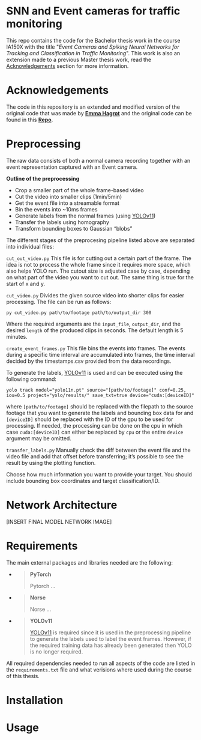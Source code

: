 # SNN and Event cameras for traffic monitoring

This repo contains the code for the Bachelor thesis work in the course IA150X with the title "_Event Cameras and Spiking Neural Networks for Tracking and Classification in Traffic Monitoring_". This work is also an extension made to a previous Master thesis work, read the [Acknowledgements](#acknowledgements) section for more information.

# Acknowledgements

The code in this repository is an extended and modified version of the original code that was made by [**Emma Hagrot**](https://github.com/emmahagrot) and the original code can be found in this [**Repo**](https://github.com/emmahagrot/MT24-SNNs-for-Traffic-Observation).

# Preprocessing

The raw data consists of both a normal camera recording together with an event representation captured with an Event camera.

**Outline of the preprocessing**

- Crop a smaller part of the whole frame-based video
- Cut the video into smaller clips (1min/5min)
- Get the event file into a streamable format
- Bin the events into ~10ms frames
- Generate labels from the normal frames (using [YOLOv11](https://github.com/ultralytics/ultralytics))
- Transfer the labels using homography
- Transform bounding boxes to Gaussian “blobs”

The different stages of the preprocesing pipeline listed above are separated into individual files:

`cut_out_video.py`
This file is for cutting out a certain part of the frame. The idea is not to process the whole frame since it requires more space, which also helps YOLO run. The cutout size is adjusted case by case, depending on what part of the video you want to cut out. The same thing is true for the start of x and y.

`cut_video.py`
Divides the given source video into shorter clips for easier processing. The file can be run as follows:

```shell
py cut_video.py path/to/footage path/to/output_dir 300
```

Where the required arguments are the `input_file`, `output_dir`, and the desired `length` of the produced clips in seconds. The default length is 5 minutes.

`create_event_frames.py`
This file bins the events into frames. The events during a specific time interval are accumulated into frames, the time interval decided by the timestamps.csv provided from the data recordings.

To generate the labels, [YOLOv11](https://github.com/ultralytics/ultralytics) is used and can be executed using the following command:

```shell
yolo track model="yolo11n.pt" source="[path/to/footage]" conf=0.25, iou=0.5 project="yolo/results/" save_txt=true device="cuda:[deviceID]"
```

where `[path/to/footage]` should be replaced with the filepath to the source footage that you want to generate the labels and bounding box data for and `[deviceID]` should be replaced with the ID of the gpu to be used for processing. If needed, the processing can be done on the cpu in which case `cuda:[deviceID]` can either be replaced by `cpu` or the entire `device` argument may be omitted.

`transfer_labels.py`
Manually check the diff between the event file and the video file and add that offset before transferring; it’s possible to see the result by using the plotting function.

Choose how much information you want to provide your target. You should include bounding box coordinates and target classification/ID.

# Network Architecture

[INSERT FINAL MODEL NETWORK IMAGE]

# Requirements

The main external packages and libraries needed are the following:

- > **PyTorch**
  >
  > Pytorch ...
- > **Norse**
  >
  > Norse ...

- > **YOLOv11**
  >
  > [YOLOv11](https://github.com/ultralytics/ultralytics) is required since it is used in the preprocessing pipeline to generate the labels used to label the event frames. However, if the required training data has already been generated then YOLO is no longer required.

All required dependencies needed to run all aspects of the code are listed in the `requirements.txt` file and what verisions where used during the course of this thesis.

# Installation

# Usage

<!-- *model_version*
The four different architectures tried in the thesis

*data_loading.py*
Loads the data into sequences

*SNN_final_model.py*
The model used for the final tests  -->
